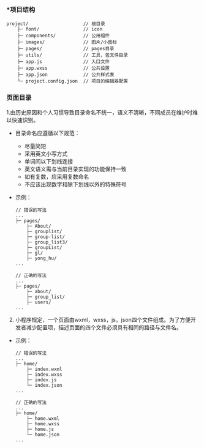### *项目结构

```
project/                    // 根目录
    ├─ font/                // icon
    ├─ components/          // 公用组件
    ├─ images/              // 图片/小图标
    ├─ pages/               // pages目录
    ├─ utils/               // 工具，包文件目录
    ├─ app.js               // 入口文件                       
    ├─ app.wxss             // 公共设置
    ├─ app.json             // 公共样式表
    └─ project.config.json  // 项目的编辑器配置
```


### 页面目录

1.由历史原因和个人习惯导致目录命名不统一，语义不清晰，不同成员在维护时难以快速识别。
    
- 目录命名应遵循以下规范：

    - 尽量简短 
    - 采用英文小写方式
    - 单词间以下划线连接
    - 英文语义需与当前目录实现的功能保持一致
    - 如有复数，应采用复数命名
    - 不应该出现数字和除下划线以外的特殊符号
- 示例：
    
    ```
    // 错误的写法
    ...
    ├─ pages/
        ├─ About/
        ├─ grouplist/
        ├─ group-list/
        ├─ group_list3/
        ├─ groupList/
        ├─ gl/
        ├─ yong_hu/
    ...
    
    // 正确的写法
    ...
    ├─ pages/
        ├─ about/
        ├─ group_list/
        ├─ users/
    ...
    ```

2. 小程序规定，一个页面由wxml，wxss，js，json四个文件组成。为了方便开发者减少配置项，描述页面的四个文件必须具有相同的路径与文件名。

- 示例：
    ```
    // 错误的写法
    ...
    ├─ home/
        ├─ index.wxml
        ├─ index.wxss
        ├─ index.js
        └─ index.json
    ...
  
    // 正确的写法
    ...
    ├─ home/
        ├─ home.wxml
        ├─ home.wxss
        ├─ home.js
        └─ home.json
    ...
    ```




